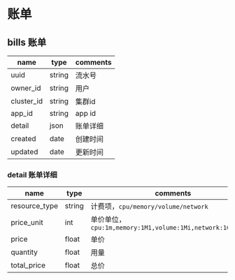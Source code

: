 # 账单

## bills 账单
name                |type   |comments
--------------------|-------|---------------------------------------------------
uuid                |string | 流水号
owner_id            |string | 用户
cluster_id          |string | 集群id
app_id              |string | app id
detail              |json   | 账单详细
created             |date   | 创建时间
updated             |date   | 更新时间

### detail 账单详细
name                |type   |comments
--------------------|-------|---------------------------------------------------
resource_type       |string | 计费项，`cpu/memory/volume/network`
price_unit          |int    | 单价单位，`cpu:1m,memory:1M1,volume:1Mi,network:1000bytes`
price               |float  | 单价
quantity            |float  | 用量
total_price         |float  | 总价
